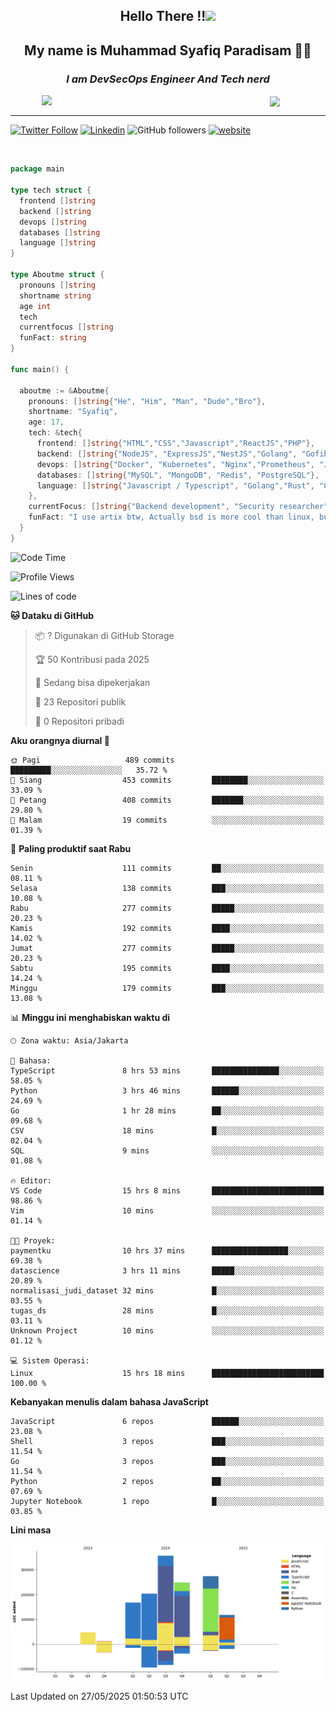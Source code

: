 <h2 align="center">

Hello There !!<img src="https://media.giphy.com/media/12oufCB0MyZ1Go/giphy.gif" width="50"></h2>

<h2 align="center">My name is Muhammad Syafiq Paradisam 👋👋</h2>

<h3 align="center"><em>I am DevSecOps Engineer And Tech nerd
</em></h3>

<img align="left" style="margin-left: 50px" src="https://static.zerochan.net/Alina.Clover.1024.4345060.webp" width="315"/>

<img align="center" style="margin-left: 50px" src="https://i.pinimg.com/736x/69/82/aa/6982aafd816ea48f48d0639c7797915c.jpg" width=250/>

<hr/>

[![Twitter Follow](https://img.shields.io/twitter/follow/misteranmol?label=Follow)](https://x.com/FikkzOutfit)
[![Linkedin](https://img.shields.io/badge/-syafiq-blue?style=square&logo=Linkedin&logoColor=white&link=https://www.linkedin.com/in/syafiq-paradisam/)](https://id.linkedin.com/in/syafiq-paradisam-b72749258)
![GitHub followers](https://img.shields.io/github/followers/syafiqparadisam?label=Follower&style=social)
[![website](https://img.shields.io/badge/Website-46a2f1.svg?&style=flat-square&logo=Google-Chrome&logoColor=white&link=https://anmolsingh.me/)](https://syafiq-paradisam.my.id)

<br/>

```go
package main

type tech struct {
  frontend []string
  backend []string
  devops []string
  databases []string
  language []string
}

type Aboutme struct {
  pronouns []string
  shortname string
  age int
  tech
  currentfocus []string
  funFact: string
}

func main() {

  aboutme := &Aboutme{
    pronouns: []string{"He", "Him", "Man", "Dude","Bro"},
    shortname: "Syafiq",
    age: 17,
    tech: &tech{
      frontend: []string{"HTML","CSS","Javascript","ReactJS","PHP"},
      backend: []string{"NodeJS", "ExpressJS","NestJS","Golang", "Gofiber", "Actixweb", "PHP", "Laravel", "Flask"},
      devops: []string{"Docker", "Kubernetes", "Nginx","Prometheus", "Jaeger", "Grafana", "Linux", "CI / CD"},
      databases: []string{"MySQL", "MongoDB", "Redis", "PostgreSQL"},
      language: []string{"Javascript / Typescript", "Golang","Rust", "C", "PHP","C++"}
    },
    currentFocus: []string{"Backend development", "Security researcher", "Blue team security","DevSecOps engineer"},
    funFact: "I use artix btw, Actually bsd is more cool than linux, but i can't use it because software issue, I am weaboo but not too much"
  }
}

```

<!--START_SECTION:waka-->
![Code Time](http://img.shields.io/badge/Code%20Time-342%20hrs%203%20mins-blue)

![Profile Views](http://img.shields.io/badge/Profil%20dilihat-0-blue)

![Lines of code](https://img.shields.io/badge/Sejak%20Hello%20World%20aku%20telah%20menulis-1.4%20million%20baris%20kode-blue)

**🐱 Dataku di GitHub** 

> 📦 ? Digunakan di GitHub Storage 
 > 
> 🏆 50 Kontribusi pada 2025
 > 
> 💼 Sedang bisa dipekerjakan
 > 
> 📜 23 Repositori publik 
 > 
> 🔑 0 Repositori pribadi 
 > 
**Aku orangnya diurnal 🐤** 

```text
🌞 Pagi                   489 commits         █████████░░░░░░░░░░░░░░░░   35.72 % 
🌆 Siang                  453 commits         ████████░░░░░░░░░░░░░░░░░   33.09 % 
🌃 Petang                 408 commits         ███████░░░░░░░░░░░░░░░░░░   29.80 % 
🌙 Malam                  19 commits          ░░░░░░░░░░░░░░░░░░░░░░░░░   01.39 % 
```
📅 **Paling produktif saat Rabu** 

```text
Senin                    111 commits         ██░░░░░░░░░░░░░░░░░░░░░░░   08.11 % 
Selasa                   138 commits         ███░░░░░░░░░░░░░░░░░░░░░░   10.08 % 
Rabu                     277 commits         █████░░░░░░░░░░░░░░░░░░░░   20.23 % 
Kamis                    192 commits         ████░░░░░░░░░░░░░░░░░░░░░   14.02 % 
Jumat                    277 commits         █████░░░░░░░░░░░░░░░░░░░░   20.23 % 
Sabtu                    195 commits         ████░░░░░░░░░░░░░░░░░░░░░   14.24 % 
Minggu                   179 commits         ███░░░░░░░░░░░░░░░░░░░░░░   13.08 % 
```


📊 **Minggu ini menghabiskan waktu di** 

```text
🕑︎ Zona waktu: Asia/Jakarta

💬 Bahasa: 
TypeScript               8 hrs 53 mins       ███████████████░░░░░░░░░░   58.05 % 
Python                   3 hrs 46 mins       ██████░░░░░░░░░░░░░░░░░░░   24.69 % 
Go                       1 hr 28 mins        ██░░░░░░░░░░░░░░░░░░░░░░░   09.68 % 
CSV                      18 mins             █░░░░░░░░░░░░░░░░░░░░░░░░   02.04 % 
SQL                      9 mins              ░░░░░░░░░░░░░░░░░░░░░░░░░   01.08 % 

🔥 Editor: 
VS Code                  15 hrs 8 mins       █████████████████████████   98.86 % 
Vim                      10 mins             ░░░░░░░░░░░░░░░░░░░░░░░░░   01.14 % 

🐱‍💻 Proyek: 
paymentku                10 hrs 37 mins      █████████████████░░░░░░░░   69.38 % 
datascience              3 hrs 11 mins       █████░░░░░░░░░░░░░░░░░░░░   20.89 % 
normalisasi_judi_dataset 32 mins             █░░░░░░░░░░░░░░░░░░░░░░░░   03.55 % 
tugas_ds                 28 mins             █░░░░░░░░░░░░░░░░░░░░░░░░   03.11 % 
Unknown Project          10 mins             ░░░░░░░░░░░░░░░░░░░░░░░░░   01.12 % 

💻 Sistem Operasi: 
Linux                    15 hrs 18 mins      █████████████████████████   100.00 % 
```

**Kebanyakan menulis dalam bahasa JavaScript** 

```text
JavaScript               6 repos             ██████░░░░░░░░░░░░░░░░░░░   23.08 % 
Shell                    3 repos             ███░░░░░░░░░░░░░░░░░░░░░░   11.54 % 
Go                       3 repos             ███░░░░░░░░░░░░░░░░░░░░░░   11.54 % 
Python                   2 repos             ██░░░░░░░░░░░░░░░░░░░░░░░   07.69 % 
Jupyter Notebook         1 repo              █░░░░░░░░░░░░░░░░░░░░░░░░   03.85 % 
```



**Lini masa**

![Lines of Code chart](https://raw.githubusercontent.com/syafiqparadisam/syafiqparadisam/master/assets/bar_graph.png)


 Last Updated on 27/05/2025 01:50:53 UTC
<!--END_SECTION:waka-->
